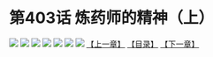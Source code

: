 # 第403话 炼药师的精神（上）
![](https://mhpic.xiaomingtaiji.net/comic/D/斗破苍穹拆分版/403话/1.jpg-zymk.middle.webp)
![](https://mhpic.xiaomingtaiji.net/comic/D/斗破苍穹拆分版/403话/2.jpg-zymk.middle.webp)
![](https://mhpic.xiaomingtaiji.net/comic/D/斗破苍穹拆分版/403话/3.jpg-zymk.middle.webp)
![](https://mhpic.xiaomingtaiji.net/comic/D/斗破苍穹拆分版/403话/4.jpg-zymk.middle.webp)
![](https://mhpic.xiaomingtaiji.net/comic/D/斗破苍穹拆分版/403话/5.jpg-zymk.middle.webp)
![](https://mhpic.xiaomingtaiji.net/comic/D/斗破苍穹拆分版/403话/6.jpg-zymk.middle.webp)
![](https://mhpic.xiaomingtaiji.net/comic/D/斗破苍穹拆分版/403话/7.jpg-zymk.middle.webp)
[【上一章】](./402.md)
[【目录】](./READMD.md)
[【下一章】](./404.md)
